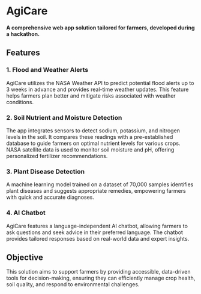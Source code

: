 
<h1>AgiCare</h1>
  <p><strong>A comprehensive web app solution tailored for farmers, developed during a hackathon.</strong></p>

  <h2>Features</h2>

  <h3>1. Flood and Weather Alerts</h3>
  <p>
    AgiCare utilizes the NASA Weather API to predict potential flood alerts up to 3 weeks in advance 
    and provides real-time weather updates. This feature helps farmers plan better and mitigate risks 
    associated with weather conditions.
  </p>

  <h3>2. Soil Nutrient and Moisture Detection</h3>
  <p>
    The app integrates sensors to detect sodium, potassium, and nitrogen levels in the soil. It compares these 
    readings with a pre-established database to guide farmers on optimal nutrient levels for various crops. 
    NASA satellite data is used to monitor soil moisture and pH, offering personalized fertilizer recommendations.
  </p>

  <h3>3. Plant Disease Detection</h3>
  <p>
    A machine learning model trained on a dataset of 70,000 samples identifies plant diseases and suggests 
    appropriate remedies, empowering farmers with quick and accurate diagnoses.
  </p>

  <h3>4. AI Chatbot</h3>
  <p>
    AgiCare features a language-independent AI chatbot, allowing farmers to ask questions and seek advice in their 
    preferred language. The chatbot provides tailored responses based on real-world data and expert insights.
  </p>

  <h2>Objective</h2>
  <p>
    This solution aims to support farmers by providing accessible, data-driven tools for decision-making, 
    ensuring they can efficiently manage crop health, soil quality, and respond to environmental challenges.
  </p>
